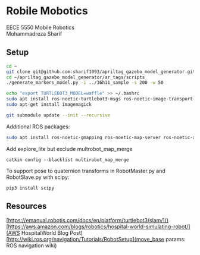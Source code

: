 # Robile Mobotics

EECE 5550 Mobile Robotics  
Mohammadreza Sharif

## Setup

```bash
cd ~
git clone git@github.com:sharif1093/apriltag_gazebo_model_generator.git
cd ~/apriltag_gazebo_model_generator/ar_tags/scripts
./generate_markers_model.py -i ../36h11_sample -s 200 -w 50
```

```bash
echo "export TURTLEBOT3_MODEL=waffle" >> ~/.bashrc
sudo apt install ros-noetic-turtlebot3-msgs ros-noetic-image-transport-plugins
sudo apt-get install imagemagick
```

```bash
git submodule update --init --recursive
```

Additional ROS packages:

``` bash
sudo apt install ros-noetic-gmapping ros-noetic-map-server ros-noetic-amcl ros-noetic-move-base ros-noetic-dwa-local-planner
```

Add explore_lite but exclude multrobot_map_merge
```
catkin config --blacklist multirobot_map_merge
```
To support pose to quaternion transforms in RobotMaster.py and RobotSlave.py with scipy:
```
pip3 install scipy
```
## Resources
[https://emanual.robotis.com/docs/en/platform/turtlebot3/slam/]()
[https://aws.amazon.com/blogs/robotics/hospital-world-simulating-robot/](AWS HospitalWorld Blog Post)
[http://wiki.ros.org/navigation/Tutorials/RobotSetup](move_base params: ROS navigation wiki)